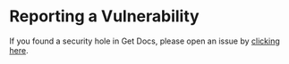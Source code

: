 # Reporting a Vulnerability
If you found a security hole in Get Docs, please open an issue by [clicking here](https://github.com/pedro-isacss/get-docs/issues/new?assignees=&labels=&template=----security-vulnerability.md&title=).
